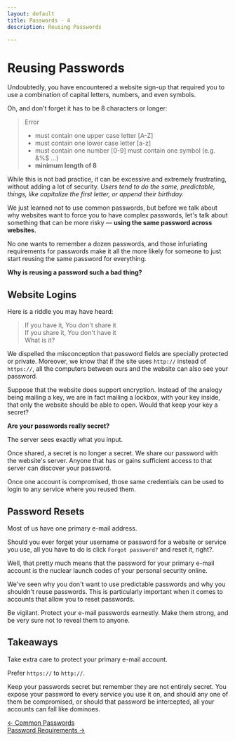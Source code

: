 ```yaml
---
layout: default
title: Passwords - 4
description: Reusing Passwords

---
```

# Reusing Passwords

Undoubtedly, you have encountered a website sign-up that required you to use a
combination of capital letters, numbers, and even symbols.

Oh, and don't forget it has to be 8 characters or longer:

> Error
>
> * must contain one upper case letter [A-Z]
> * must contain one lower case letter [a-z]
> * must contain one number [0-9]
> must contain one symbol (e.g. &%$ ...)
> * **minimum length of 8**

While this is not bad practice, it can be excessive and extremely frustrating,
without adding a lot of security. _Users tend to do the same, predictable,
things, like capitalize the first letter, or append their birthday._

We just learned not to use common passwords, but before we talk about why
websites want to force you to have complex passwords, let's talk about
something that can be more risky &mdash; **using the same password across
websites**.

No one wants to remember a dozen passwords, and those infuriating requirements
for passwords make it all the more likely for someone to just start reusing the
same password for everything.

**Why is reusing a password such a bad thing?**

## Website Logins

Here is a riddle you may have heard:

> If you have it, You don't share it  
> If you share it, You don't have it  
> What is it?

We dispelled the misconception that password fields are specially protected or
private.  Moreover, we know that if the site uses `http://` instead of
`https://`, all the computers between ours and the website can also see your
password.

Suppose that the website does support encryption. Instead of the analogy being
mailing a key, we are in fact mailing a lockbox, with your key inside, that
only the website should be able to open. Would that keep your key a secret?

**Are your passwords really secret?**



The server sees exactly what you input.

Once shared, a secret is no longer a secret. We share our password with the
website's server.  Anyone that has or gains sufficient access to that server
can discover your password.

Once one account is compromised, those same credentials can be used to login
to any service where you reused them.


## Password Resets

Most of us have one primary e-mail address.

Should you ever forget your username or password for a website or service you
use, all you have to do is click `Forgot password?` and reset it, right?.


Well, that pretty much means that the password for your primary e-mail account
is the nuclear launch codes of your personal security online.

We've seen why you don't want to use predictable passwords and why you
shouldn't reuse passwords. This is particularly important when it comes to
accounts that allow you to reset passwords.

Be vigilant. Protect your e-mail passwords earnestly. Make them strong, and
be very sure not to reveal them to anyone.

## Takeaways

Take extra care to protect your primary e-mail account.

Prefer `https://` to `http://`.

Keep your passwords secret but remember they are not entirely secret.  You
expose your password to every service you use it on, and should any one of them
be compromised, or should that password be intercepted, all your accounts can
fall like dominoes.


[← Common Passwords](./common_passwords.html "Common Passwords")  
[Password Requirements →](./password_requirements.html "Password Requirements")